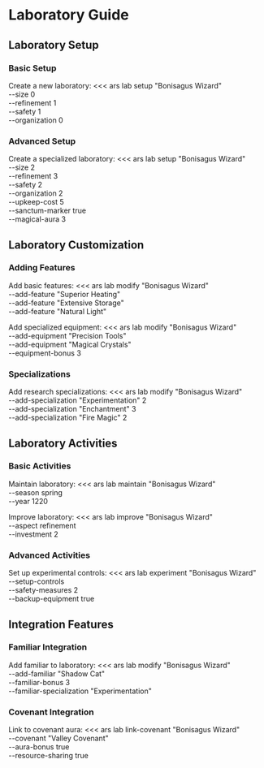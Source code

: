 # Laboratory Guide

## Laboratory Setup

### Basic Setup

Create a new laboratory:
<<<
ars lab setup "Bonisagus Wizard" \
    --size 0 \
    --refinement 1 \
    --safety 1 \
    --organization 0
>>>

### Advanced Setup

Create a specialized laboratory:
<<<
ars lab setup "Bonisagus Wizard" \
    --size 2 \
    --refinement 3 \
    --safety 2 \
    --organization 2 \
    --upkeep-cost 5 \
    --sanctum-marker true \
    --magical-aura 3
>>>

## Laboratory Customization

### Adding Features

Add basic features:
<<<
ars lab modify "Bonisagus Wizard" \
    --add-feature "Superior Heating" \
    --add-feature "Extensive Storage" \
    --add-feature "Natural Light"
>>>

Add specialized equipment:
<<<
ars lab modify "Bonisagus Wizard" \
    --add-equipment "Precision Tools" \
    --add-equipment "Magical Crystals" \
    --equipment-bonus 3
>>>

### Specializations

Add research specializations:
<<<
ars lab modify "Bonisagus Wizard" \
    --add-specialization "Experimentation" 2 \
    --add-specialization "Enchantment" 3 \
    --add-specialization "Fire Magic" 2
>>>

## Laboratory Activities

### Basic Activities

Maintain laboratory:
<<<
ars lab maintain "Bonisagus Wizard" \
    --season spring \
    --year 1220
>>>

Improve laboratory:
<<<
ars lab improve "Bonisagus Wizard" \
    --aspect refinement \
    --investment 2
>>>

### Advanced Activities

Set up experimental controls:
<<<
ars lab experiment "Bonisagus Wizard" \
    --setup-controls \
    --safety-measures 2 \
    --backup-equipment true
>>>

## Integration Features

### Familiar Integration

Add familiar to laboratory:
<<<
ars lab modify "Bonisagus Wizard" \
    --add-familiar "Shadow Cat" \
    --familiar-bonus 3 \
    --familiar-specialization "Experimentation"
>>>

### Covenant Integration

Link to covenant aura:
<<<
ars lab link-covenant "Bonisagus Wizard" \
    --covenant "Valley Covenant" \
    --aura-bonus true \
    --resource-sharing true
>>> 